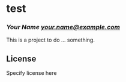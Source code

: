 # test
### _Your Name <your.name@example.com>_

This is a project to do ... something.

## License

Specify license here

